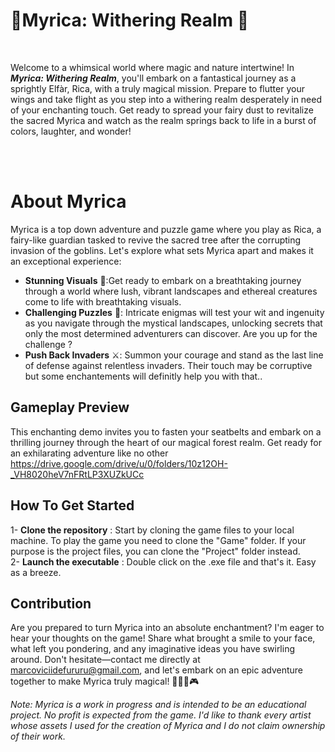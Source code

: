 # 🌺Myrica: Withering Realm 🌸
<br>

Welcome to a whimsical world where magic and nature intertwine! In ***Myrica: Withering Realm***, you'll embark on a fantastical journey as a sprightly Elfàr, Rica, with a truly magical mission. Prepare to flutter your wings and take flight as you step into a withering realm desperately in need of your enchanting touch. Get ready to spread your fairy dust to revitalize the sacred Myrica and watch as the realm springs back to life in a burst of colors, laughter, and wonder!


<br><br>
# About Myrica

Myrica is a top down adventure and puzzle game where you play as Rica, a fairy-like guardian tasked to revive the sacred tree after the corrupting invasion of the goblins.
Let's explore what sets Myrica apart and makes it an exceptional experience: 
<br>
- **Stunning Visuals** 🌟:Get ready to embark on a breathtaking journey through a world where lush, vibrant landscapes and ethereal creatures come to life with breathtaking visuals. <br>
- **Challenging Puzzles** 🧩:  Intricate enigmas will test your wit and ingenuity as you navigate through the mystical landscapes, unlocking secrets that only the most determined adventurers can discover. Are you up for the challenge ?
- **Push Back Invaders** ⚔️: Summon your courage and stand as the last line of defense against relentless invaders. Their touch may be corruptive but some enchantements will definitly help you with that..<br>

## Gameplay Preview

This enchanting demo invites you to fasten your seatbelts and embark on a thrilling journey through the heart of our magical forest realm. Get ready for an exhilarating adventure like no other<br>
https://drive.google.com/drive/u/0/folders/10z12OH-_VH8020heV7nFRtLP3XUZkUCc


## How To Get Started
1- **Clone the repository** : Start by cloning the game files to your local machine. To play the game you need to clone the "Game" folder. If your purpose is the project files, you can clone the "Project" folder instead.<br>
2- **Launch the executable** : Double click on the .exe file and that's it. Easy as a breeze.

## Contribution 
Are you prepared to turn Myrica into an absolute enchantment? I'm eager to hear your thoughts on the game! Share what brought a smile to your face, what left you pondering, and any imaginative ideas you have swirling around. Don't hesitate—contact me directly at marcoviciidefururu@gmail.com, and let's embark on an epic adventure together to make Myrica truly magical! 🧚🏻‍♀️🎮

*Note: Myrica is a work in progress and is intended to be an educational project. No profit is expected from the game. I'd like to thank every artist whose assets I used for the creation of Myrica and I do not claim ownership of their work.*
